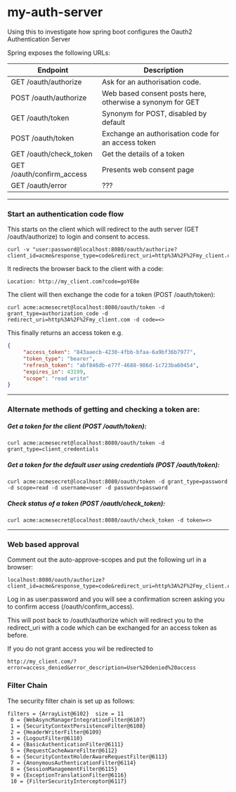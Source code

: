 # my-auth-server

Using this to investigate how spring boot configures the Oauth2 Authentication Server

Spring exposes the following URLs:

| Endpoint                  | Description                                               |
| ------------------------- | --------------------------------------------------------- |
| GET /oauth/authorize      | Ask for an authorisation code.                            |
| POST /oauth/authorize     | Web based consent posts here, otherwise a synonym for GET |
| GET /oauth/token          | Synonym for POST, disabled by default                     |
| POST /oauth/token         | Exchange an authorisation code for an access token        |
| GET /oauth/check_token    | Get the details of a token                                |
| GET /oauth/confirm_access | Presents web consent page                                 |
| GET /oauth/error          | ???                                                       |

---

### Start an authentication code flow 

This starts on the client which will redirect to the auth server (GET /oauth/authorize) to login and consent to access. 

```
curl -v "user:password@localhost:8080/oauth/authorize?client_id=acme&response_type=code&redirect_uri=http%3A%2F%2Fmy_client.com"
```

It redirects the browser back to the client with a code:

```
Location: http://my_client.com?code=goYE8e
```

The client will then exchange the code for a token (POST /oauth/token):

```
curl acme:acmesecret@localhost:8080/oauth/token -d grant_type=authorization_code -d redirect_uri=http%3A%2F%2Fmy_client.com -d code=<>
```

This finally returns an access token e.g.

```json
{
     "access_token": "843aaecb-4230-4fbb-bfaa-6a9bf36b7977",
     "token_type": "bearer",
     "refresh_token": "abf846db-e77f-4688-986d-1c723ba60454",
     "expires_in": 43199,
     "scope": "read write"
}
 ```

---

### Alternate methods of getting and checking a token are:

##### Get a token for the client (POST /oauth/token):

```
curl acme:acmesecret@localhost:8080/oauth/token -d grant_type=client_credentials
```


##### Get a token for the default user using credentials (POST /oauth/token):

```
curl acme:acmesecret@localhost:8080/oauth/token -d grant_type=password -d scope=read -d username=user -d password=password
```

##### Check status of a token (POST /oauth/check_token):

```
curl acme:acmesecret@localhost:8080/oauth/check_token -d token=<>
```

---

### Web based approval

Comment out the auto-approve-scopes and put the following url in a browser:

```
localhost:8080/oauth/authorize?client_id=acme&response_type=code&redirect_uri=http%3A%2F%2Fmy_client.com&scope=read
```

Log in as user:password and you will see a confirmation screen asking you to confirm access (/oauth/confirm_access).

This will post back to /oauth/authorize which will redirect you to the redirect_uri with a code which can be exchanged for an access token as before.

If you do not grant access you wil be redirected to

```
http://my_client.com/?error=access_denied&error_description=User%20denied%20access
```

### Filter Chain

The security filter chain is set up as follows:

```
filters = {ArrayList@6102}  size = 11
 0 = {WebAsyncManagerIntegrationFilter@6107} 
 1 = {SecurityContextPersistenceFilter@6108} 
 2 = {HeaderWriterFilter@6109} 
 3 = {LogoutFilter@6110} 
 4 = {BasicAuthenticationFilter@6111} 
 5 = {RequestCacheAwareFilter@6112} 
 6 = {SecurityContextHolderAwareRequestFilter@6113} 
 7 = {AnonymousAuthenticationFilter@6114} 
 8 = {SessionManagementFilter@6115} 
 9 = {ExceptionTranslationFilter@6116} 
 10 = {FilterSecurityInterceptor@6117} 
``` 

